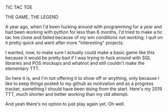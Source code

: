 TIC TAC TOE

THE GAME, THE LEGEND

A year ago, when I'd been fucking around with programming for a year and had been working with python for less than 6 months, I'd tried to make a tic tac toe clone and failed because of my win conditions not working. I quit on it pretty quick and went after more "interesting" projects. 

I wanted, now, to make sure I actually could make a basic game like this because it would be pretty bad if I was trying to fuck around with SQL libraries and POS mockups and whatnot and still couldn't make the elementary TTT. 

So here it is, and I'm not offering it to show off or anything, only because I like to keep things posted to my github as motivation and as a progress tracker, something I should have been doing from the start. Here's my 2019 TTT, much shorter and better working than my old attempt.

And yeah there's no option to just play again yet. Oh well. 
